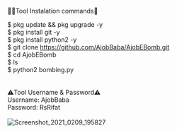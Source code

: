 🎉🔰Tool Instalation commands🔰

$ pkg update && pkg upgrade -y<br>
$ pkg install git -y<br>
$ pkg install python2 -y<br>
$ git clone https://github.com/AjobBaba/AjobEBomb.git<br>
$ cd AjobEBomb<br>
$ ls<br>
$ python2 bombing.py<br>
<br>
<br>
⚠️Tool Username & Password⚠️<br>
Username: AjobBaba<br>
Password: RsRifat<br>
<br>
![Screenshot_2021_0209_195827](https://user-images.githubusercontent.com/73637128/107391108-9226ab80-6b22-11eb-9fcd-9163f4abba74.png)

